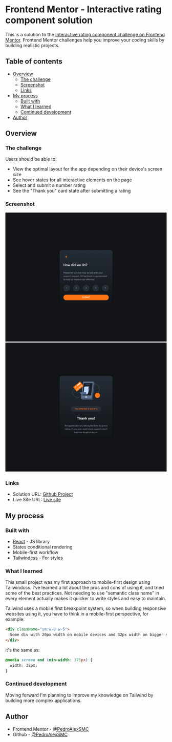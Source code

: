 # Frontend Mentor - Interactive rating component solution

This is a solution to the [Interactive rating component challenge on Frontend Mentor](https://www.frontendmentor.io/challenges/interactive-rating-component-koxpeBUmI). Frontend Mentor challenges help you improve your coding skills by building realistic projects.

## Table of contents

- [Overview](#overview)
  - [The challenge](#the-challenge)
  - [Screenshot](#screenshot)
  - [Links](#links)
- [My process](#my-process)
  - [Built with](#built-with)
  - [What I learned](#what-i-learned)
  - [Continued development](#continued-development)
- [Author](#author)

## Overview

### The challenge

Users should be able to:

- View the optimal layout for the app depending on their device's screen size
- See hover states for all interactive elements on the page
- Select and submit a number rating
- See the "Thank you" card state after submitting a rating

### Screenshot

![](./screenshot.png)
![](./screenshot2.png)

### Links

- Solution URL: [Github Project](https://github.com/PedroAlexSMC/feedback-screen)
- Live Site URL: [Live site](https://interactive-rating-component-indol-rho.vercel.app/)

## My process

### Built with

- [React](https://reactjs.org/) - JS library
- States conditional rendering
- Mobile-first workflow
- [Tailwindcss](https://tailwindcss.com/) - For styles

### What I learned

This small project was my first approach to mobile-first design using Tailwindcss.
I've learned a lot about the pros and cons of using it, and tried some of the best
practices. Not needing to use "semantic class name" in every element actually makes it quicker to write styles and easy to maintain.

Tailwind uses a mobile first breakpoint system, so when building responsive websites using it, you have to think in a mobile-first perspective, for example:

```html
<div className="sm:w-8 w-5">
  Some div with 20px width on mobile devices and 32px width on bigger screens
</div>
```

it's the same as:

```css
@media screen and (min-width: 375px) {
  width: 32px;
}
```

### Continued development

Moving forward I'm planning to improve my knowledge on Tailwind by building more complex applications.

## Author

- Frontend Mentor - [@PedroAlexSMC](https://www.frontendmentor.io/profile/PedroAlexSMC)
- Github - [@PedroAlexSMC](https://github.com/PedroAlexSMC)
